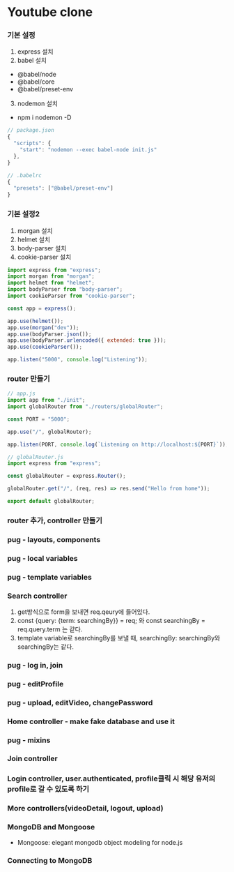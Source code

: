 # Youtube clone

### 기본 설정

1. express 설치
2. babel 설치

- @babel/node
- @babel/core
- @babel/preset-env

3. nodemon 설치

- npm i nodemon -D

```js
// package.json
{
  "scripts": {
    "start": "nodemon --exec babel-node init.js"
  },
}

// .babelrc
{
  "presets": ["@babel/preset-env"]
}
```

### 기본 설정2

1. morgan 설치
2. helmet 설치
3. body-parser 설치
4. cookie-parser 설치

```js
import express from "express";
import morgan from "morgan";
import helmet from "helmet";
import bodyParser from "body-parser";
import cookieParser from "cookie-parser";

const app = express();

app.use(helmet());
app.use(morgan("dev"));
app.use(bodyParser.json());
app.use(bodyParser.urlencoded({ extended: true }));
app.use(cookieParser());

app.listen("5000", console.log("Listening"));
```

### router 만들기

```js
// app.js
import app from "./init";
import globalRouter from "./routers/globalRouter";

const PORT = "5000";

app.use("/", globalRouter);

app.listen(PORT, console.log(`Listening on http://localhost:${PORT}`));

// globalRouter.js
import express from "express";

const globalRouter = express.Router();

globalRouter.get("/", (req, res) => res.send("Hello from home"));

export default globalRouter;
```

### router 추가, controller 만들기

### pug - layouts, components

### pug - local variables

### pug - template variables

### Search controller

1. get방식으로 form을 보내면 req.qeury에 들어있다.
2. const {query: {term: searchingBy}} = req; 와 const searchingBy = req.query.term 는 같다.
3. template variable로 searchingBy를 보낼 때, searchingBy: searchingBy와 searchingBy는 같다.

### pug - log in, join

### pug - editProfile

### pug - upload, editVideo, changePassword

### Home controller - make fake database and use it

### pug - mixins

### Join controller

### Login controller, user.authenticated, profile클릭 시 해당 유저의 profile로 갈 수 있도록 하기

### More controllers(videoDetail, logout, upload)

### MongoDB and Mongoose

- Mongoose: elegant mongodb object modeling for node.js

### Connecting to MongoDB
